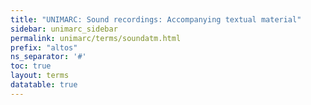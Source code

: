 ```yaml
---
title: "UNIMARC: Sound recordings: Accompanying textual material"
sidebar: unimarc_sidebar
permalink: unimarc/terms/soundatm.html
prefix: "altos"
ns_separator: '#'
toc: true
layout: terms
datatable: true
---
```

